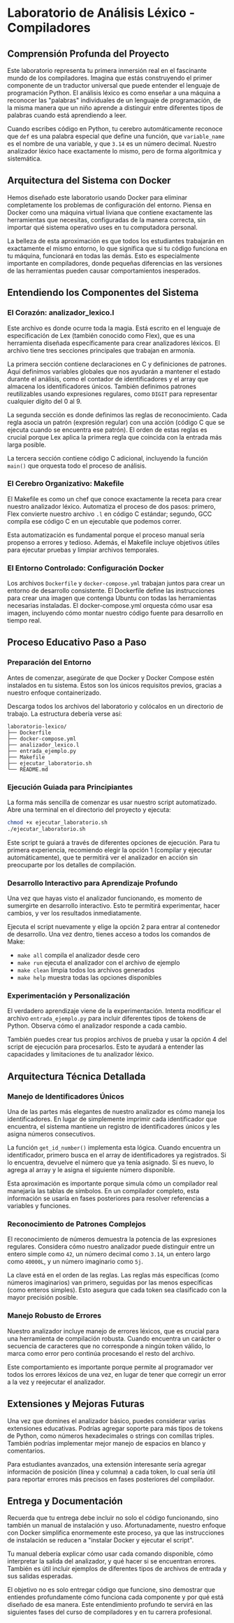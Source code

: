 # Laboratorio de Análisis Léxico - Compiladores

## Comprensión Profunda del Proyecto

Este laboratorio representa tu primera inmersión real en el fascinante mundo de los compiladores. Imagina que estás construyendo el primer componente de un traductor universal que puede entender el lenguaje de programación Python. El análisis léxico es como enseñar a una máquina a reconocer las "palabras" individuales de un lenguaje de programación, de la misma manera que un niño aprende a distinguir entre diferentes tipos de palabras cuando está aprendiendo a leer.

Cuando escribes código en Python, tu cerebro automáticamente reconoce que `def` es una palabra especial que define una función, que `variable_name` es el nombre de una variable, y que `3.14` es un número decimal. Nuestro analizador léxico hace exactamente lo mismo, pero de forma algorítmica y sistemática.

## Arquitectura del Sistema con Docker

Hemos diseñado este laboratorio usando Docker para eliminar completamente los problemas de configuración del entorno. Piensa en Docker como una máquina virtual liviana que contiene exactamente las herramientas que necesitas, configuradas de la manera correcta, sin importar qué sistema operativo uses en tu computadora personal.

La belleza de esta aproximación es que todos los estudiantes trabajarán en exactamente el mismo entorno, lo que significa que si tu código funciona en tu máquina, funcionará en todas las demás. Esto es especialmente importante en compiladores, donde pequeñas diferencias en las versiones de las herramientas pueden causar comportamientos inesperados.

## Entendiendo los Componentes del Sistema

### El Corazón: analizador_lexico.l

Este archivo es donde ocurre toda la magia. Está escrito en el lenguaje de especificación de Lex (también conocido como Flex), que es una herramienta diseñada específicamente para crear analizadores léxicos. El archivo tiene tres secciones principales que trabajan en armonía.

La primera sección contiene declaraciones en C y definiciones de patrones. Aquí definimos variables globales que nos ayudarán a mantener el estado durante el análisis, como el contador de identificadores y el array que almacena los identificadores únicos. También definimos patrones reutilizables usando expresiones regulares, como `DIGIT` para representar cualquier dígito del 0 al 9.

La segunda sección es donde definimos las reglas de reconocimiento. Cada regla asocia un patrón (expresión regular) con una acción (código C que se ejecuta cuando se encuentra ese patrón). El orden de estas reglas es crucial porque Lex aplica la primera regla que coincida con la entrada más larga posible.

La tercera sección contiene código C adicional, incluyendo la función `main()` que orquesta todo el proceso de análisis.

### El Cerebro Organizativo: Makefile

El Makefile es como un chef que conoce exactamente la receta para crear nuestro analizador léxico. Automatiza el proceso de dos pasos: primero, Flex convierte nuestro archivo `.l` en código C estándar; segundo, GCC compila ese código C en un ejecutable que podemos correr.

Esta automatización es fundamental porque el proceso manual sería propenso a errores y tedioso. Además, el Makefile incluye objetivos útiles para ejecutar pruebas y limpiar archivos temporales.

### El Entorno Controlado: Configuración Docker

Los archivos `Dockerfile` y `docker-compose.yml` trabajan juntos para crear un entorno de desarrollo consistente. El Dockerfile define las instrucciones para crear una imagen que contenga Ubuntu con todas las herramientas necesarias instaladas. El docker-compose.yml orquesta cómo usar esa imagen, incluyendo cómo montar nuestro código fuente para desarrollo en tiempo real.

## Proceso Educativo Paso a Paso

### Preparación del Entorno

Antes de comenzar, asegúrate de que Docker y Docker Compose estén instalados en tu sistema. Estos son los únicos requisitos previos, gracias a nuestro enfoque containerizado.

Descarga todos los archivos del laboratorio y colócalos en un directorio de trabajo. La estructura debería verse así:

```
laboratorio-lexico/
├── Dockerfile
├── docker-compose.yml
├── analizador_lexico.l
├── entrada_ejemplo.py
├── Makefile
├── ejecutar_laboratorio.sh
└── README.md
```

### Ejecución Guiada para Principiantes

La forma más sencilla de comenzar es usar nuestro script automatizado. Abre una terminal en el directorio del proyecto y ejecuta:

```bash
chmod +x ejecutar_laboratorio.sh
./ejecutar_laboratorio.sh
```

Este script te guiará a través de diferentes opciones de ejecución. Para tu primera experiencia, recomiendo elegir la opción 1 (compilar y ejecutar automáticamente), que te permitirá ver el analizador en acción sin preocuparte por los detalles de compilación.

### Desarrollo Interactivo para Aprendizaje Profundo

Una vez que hayas visto el analizador funcionando, es momento de sumergirte en desarrollo interactivo. Esto te permitirá experimentar, hacer cambios, y ver los resultados inmediatamente.

Ejecuta el script nuevamente y elige la opción 2 para entrar al contenedor de desarrollo. Una vez dentro, tienes acceso a todos los comandos de Make:

- `make all` compila el analizador desde cero
- `make run` ejecuta el analizador con el archivo de ejemplo
- `make clean` limpia todos los archivos generados
- `make help` muestra todas las opciones disponibles

### Experimentación y Personalización

El verdadero aprendizaje viene de la experimentación. Intenta modificar el archivo `entrada_ejemplo.py` para incluir diferentes tipos de tokens de Python. Observa cómo el analizador responde a cada cambio.

También puedes crear tus propios archivos de prueba y usar la opción 4 del script de ejecución para procesarlos. Esto te ayudará a entender las capacidades y limitaciones de tu analizador léxico.

## Arquitectura Técnica Detallada

### Manejo de Identificadores Únicos

Una de las partes más elegantes de nuestro analizador es cómo maneja los identificadores. En lugar de simplemente imprimir cada identificador que encuentra, el sistema mantiene un registro de identificadores únicos y les asigna números consecutivos.

La función `get_id_number()` implementa esta lógica. Cuando encuentra un identificador, primero busca en el array de identificadores ya registrados. Si lo encuentra, devuelve el número que ya tenía asignado. Si es nuevo, lo agrega al array y le asigna el siguiente número disponible.

Esta aproximación es importante porque simula cómo un compilador real manejaría las tablas de símbolos. En un compilador completo, esta información se usaría en fases posteriores para resolver referencias a variables y funciones.

### Reconocimiento de Patrones Complejos

El reconocimiento de números demuestra la potencia de las expresiones regulares. Considera cómo nuestro analizador puede distinguir entre un entero simple como `42`, un número decimal como `3.14`, un entero largo como `40000L`, y un número imaginario como `5j`.

La clave está en el orden de las reglas. Las reglas más específicas (como números imaginarios) van primero, seguidas por las menos específicas (como enteros simples). Esto asegura que cada token sea clasificado con la mayor precisión posible.

### Manejo Robusto de Errores

Nuestro analizador incluye manejo de errores léxicos, que es crucial para una herramienta de compilación robusta. Cuando encuentra un carácter o secuencia de caracteres que no corresponde a ningún token válido, lo marca como error pero continúa procesando el resto del archivo.

Este comportamiento es importante porque permite al programador ver todos los errores léxicos de una vez, en lugar de tener que corregir un error a la vez y reejecutar el analizador.

## Extensiones y Mejoras Futuras

Una vez que domines el analizador básico, puedes considerar varias extensiones educativas. Podrías agregar soporte para más tipos de tokens de Python, como números hexadecimales o strings con comillas triples. También podrías implementar mejor manejo de espacios en blanco y comentarios.

Para estudiantes avanzados, una extensión interesante sería agregar información de posición (línea y columna) a cada token, lo cual sería útil para reportar errores más precisos en fases posteriores del compilador.

## Entrega y Documentación

Recuerda que tu entrega debe incluir no solo el código funcionando, sino también un manual de instalación y uso. Afortunadamente, nuestro enfoque con Docker simplifica enormemente este proceso, ya que las instrucciones de instalación se reducen a "instalar Docker y ejecutar el script".

Tu manual debería explicar cómo usar cada comando disponible, cómo interpretar la salida del analizador, y qué hacer si se encuentran errores. También es útil incluir ejemplos de diferentes tipos de archivos de entrada y sus salidas esperadas.

El objetivo no es solo entregar código que funcione, sino demostrar que entiendes profundamente cómo funciona cada componente y por qué está diseñado de esa manera. Este entendimiento profundo te servirá en las siguientes fases del curso de compiladores y en tu carrera profesional.